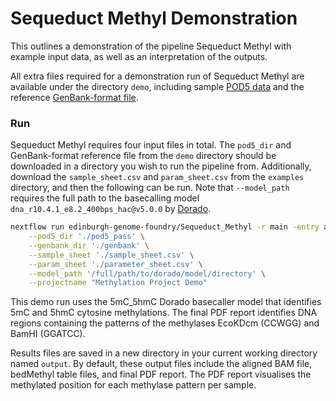 # Sequeduct Methyl Demonstration

This outlines a demonstration of the pipeline Sequeduct Methyl with example input data, as well as an interpretation of the outputs. 

All extra files required for a demonstration run of Sequeduct Methyl are available under the directory `demo`, including sample [POD5 data](https://github.com/Edinburgh-Genome-Foundry/Sequeduct_Methyl/tree/main/demo/pod5_pass) and the reference [GenBank-format file](https://github.com/Edinburgh-Genome-Foundry/Sequeduct_Methyl/blob/main/demo/genbank/EGF_met_1.gb).

### Run

Sequeduct Methyl requires four input files in total. The `pod5_dir` and GenBank-format reference file from the `demo` directory should be downloaded in a directory you wish to run the pipeline from. Additionally, download the `sample_sheet.csv` and `param_sheet.csv` from the `examples` directory, and then the following can be run. Note that `--model_path` requires the full path to the basecalling model `dna_r10.4.1_e8.2_400bps_hac@v5.0.0` by [Dorado](https://github.com/nanoporetech/dorado).

```bash
nextflow run edinburgh-genome-foundry/Sequeduct_Methyl -r main -entry analysis \
    --pod5_dir './pod5_pass' \
    --genbank_dir './genbank' \
    --sample_sheet './sample_sheet.csv' \
    --param_sheet './parameter_sheet.csv' \
    --model_path '/full/path/to/dorado/model/directory' \
    --projectname "Methylation Project Demo"
```

This demo run uses the 5mC_5hmC Dorado basecaller model that identifies 5mC and 5hmC cytosine methylations. The final PDF report identifies DNA regions containing the patterns of the methylases EcoKDcm (CCWGG) and BamHI (GGATCC).

Results files are saved in a new directory in your current working directory named `output`. By default, these output files include the aligned BAM file, bedMethyl table files, and final PDF report. The PDF report visualises the methylated position for each methylase pattern per sample.